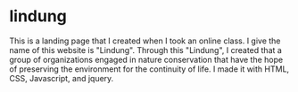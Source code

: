 # lindung
This is a landing page that I created when I took an online class. I give the name of this website is "Lindung".
Through this "Lindung", I created that a group of organizations engaged in nature conservation that have the hope of preserving the environment for the continuity of life.
I made it with HTML, CSS, Javascript, and jquery.
